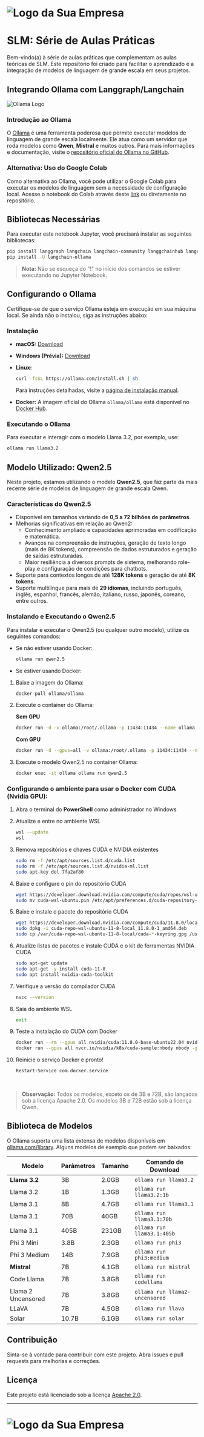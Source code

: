 # ![Logo da Sua Empresa](https://scoras.com.br/wp-content/uploads/2024/09/Scoras_academy.png)

# SLM: Série de Aulas Práticas

Bem-vindo(a) à série de aulas práticas que complementam as aulas teóricas de SLM. Este repositório foi criado para facilitar o aprendizado e a integração de modelos de linguagem de grande escala em seus projetos.

## Integrando Ollama com Langgraph/Langchain

![Ollama Logo](https://ollama.com/public/ollama.png)

### Introdução ao Ollama

O [Ollama](https://ollama.com/) é uma ferramenta poderosa que permite executar modelos de linguagem de grande escala localmente. Ele atua como um servidor que roda modelos como **Qwen**, **Mistral** e muitos outros. Para mais informações e documentação, visite o [repositório oficial do Ollama no GitHub](https://github.com/ollama/ollama).

### Alternativa: Uso do Google Colab

Como alternativa ao Ollama, você pode utilizar o Google Colab para executar os modelos de linguagem sem a necessidade de configuração local. Acesse o notebook do Colab através deste [link](https://colab.research.google.com/drive/1YqM_WXSdGVoIpoqk8FrjjH4eGjUlt_sQ#scrollTo=cNUSOhkUiHhS) ou diretamente no repositório.

## Bibliotecas Necessárias

Para executar este notebook Jupyter, você precisará instalar as seguintes bibliotecas:

```bash
pip install langgraph langchain langchain-community langgchainhub langchain-core
pip install -U langchain-ollama
```

> **Nota:** Não se esqueça do "!" no início dos comandos se estiver executando no Jupyter Notebook.

## Configurando o Ollama

Certifique-se de que o serviço Ollama esteja em execução em sua máquina local. Se ainda não o instalou, siga as instruções abaixo:

### Instalação

- **macOS:** [Download](https://ollama.com/download-macos)
- **Windows (Prévia):** [Download](https://ollama.com/download-windows)
- **Linux:**

  ```bash
  curl -fsSL https://ollama.com/install.sh | sh
  ```

  Para instruções detalhadas, visite a [página de instalação manual](https://ollama.com/install).

- **Docker:** A imagem oficial do Ollama `ollama/ollama` está disponível no [Docker Hub](https://hub.docker.com/r/ollama/ollama).

### Executando o Ollama

Para executar e interagir com o modelo Llama 3.2, por exemplo, use:

```bash
ollama run llama3.2
```

## Modelo Utilizado: Qwen2.5

Neste projeto, estamos utilizando o modelo **Qwen2.5**, que faz parte da mais recente série de modelos de linguagem de grande escala Qwen.

### Características do Qwen2.5

- Disponível em tamanhos variando de **0,5 a 72 bilhões de parâmetros**.
- Melhorias significativas em relação ao Qwen2:
  - Conhecimento ampliado e capacidades aprimoradas em codificação e matemática.
  - Avanços na compreensão de instruções, geração de texto longo (mais de 8K tokens), compreensão de dados estruturados e geração de saídas estruturadas.
  - Maior resiliência a diversos prompts de sistema, melhorando role-play e configuração de condições para chatbots.
- Suporte para contextos longos de até **128K tokens** e geração de até **8K tokens**.
- Suporte multilíngue para mais de **29 idiomas**, incluindo português, inglês, espanhol, francês, alemão, italiano, russo, japonês, coreano, entre outros.

### Instalando e Executando o Qwen2.5

Para instalar e executar o Qwen2.5 (ou qualquer outro modelo), utilize os seguintes comandos:

- Se não estiver usando Docker:

  ```bash
  ollama run qwen2.5
  ```

- Se estiver usando Docker:
1. Baixe a imagem do Ollama:
    ```bash
    docker pull ollama/ollama
    ```

2. Execute o container do Ollama:

      **Sem GPU**

      ```bash
      docker run -d -v ollama:/root/.ollama -p 11434:11434 --name ollama ollama/ollama
      ```
      **Com GPU**

      ```bash	
      docker run -d --gpus=all -v ollama:/root/.ollama -p 11434:11434 --name ollama ollama/ollama
      ```

3. Execute o modelo Qwen2.5 no container Ollama:
    ```bash
    docker exec -it ollama ollama run qwen2.5
    ```

### Configurando o ambiente para usar o Docker com CUDA (Nvidia GPU):
1. Abra o terminal do **PowerShell** como administrador no Windows
2. Atualize e entre no ambiente WSL
    ```bash
    wsl --update
    wsl
    ```

3. Remova repositórios e chaves CUDA e NVIDIA existentes
    ```bash
    sudo rm -f /etc/apt/sources.list.d/cuda.list
    sudo rm -f /etc/apt/sources.list.d/nvidia-ml.list
    sudo apt-key del 7fa2af80
    ```

4. Baixe e configure o pin do repositório CUDA
    ```bash
    wget https://developer.download.nvidia.com/compute/cuda/repos/wsl-ubuntu/x86_64/cuda-wsl-ubuntu.pin
    sudo mv cuda-wsl-ubuntu.pin /etc/apt/preferences.d/cuda-repository-pin-600
    ```

5. Baixe e instale o pacote do repositório CUDA
    ```bash
    wget https://developer.download.nvidia.com/compute/cuda/11.8.0/local_installers/cuda-repo-wsl-ubuntu-11-8-local_11.8.0-1_amd64.deb
    sudo dpkg -i cuda-repo-wsl-ubuntu-11-8-local_11.8.0-1_amd64.deb
    sudo cp /var/cuda-repo-wsl-ubuntu-11-8-local/cuda-*-keyring.gpg /usr/share/keyrings/
    ```

6. Atualize listas de pacotes e instale CUDA e o kit de ferramentas NVIDIA CUDA
    ```bash
    sudo apt-get update
    sudo apt-get -y install cuda-11-8
    sudo apt install nvidia-cuda-toolkit
    ```

7. Verifique a versão do compilador CUDA
    ```bash
    nvcc --version
    ```

8. Saia do ambiente WSL
    ```bash
    exit
    ```

9. Teste a instalação do CUDA com Docker
    ```bash
    docker run --rm --gpus all nvidia/cuda:11.8.0-base-ubuntu22.04 nvidia-smi
    docker run --gpus all nvcr.io/nvidia/k8s/cuda-sample:nbody nbody -gpu -benchmark
    ```

10. Reinicie o serviço Docker e pronto!
    ```bash
    Restart-Service com.docker.service
    ```
  <br />

> **Observação:** Todos os modelos, exceto os de 3B e 72B, são lançados sob a licença Apache 2.0. Os modelos 3B e 72B estão sob a licença Qwen.

## Biblioteca de Modelos

O Ollama suporta uma lista extensa de modelos disponíveis em [ollama.com/library](https://ollama.com/library). Alguns modelos de exemplo que podem ser baixados:

| Modelo                | Parâmetros | Tamanho | Comando de Download               |
|-----------------------|------------|---------|-----------------------------------|
| **Llama 3.2**         | 3B         | 2.0GB   | `ollama run llama3.2`             |
| Llama 3.2             | 1B         | 1.3GB   | `ollama run llama3.2:1b`          |
| Llama 3.1             | 8B         | 4.7GB   | `ollama run llama3.1`             |
| Llama 3.1             | 70B        | 40GB    | `ollama run llama3.1:70b`         |
| Llama 3.1             | 405B       | 231GB   | `ollama run llama3.1:405b`        |
| Phi 3 Mini            | 3.8B       | 2.3GB   | `ollama run phi3`                 |
| Phi 3 Medium          | 14B        | 7.9GB   | `ollama run phi3:medium`          |
| **Mistral**           | 7B         | 4.1GB   | `ollama run mistral`              |
| Code Llama            | 7B         | 3.8GB   | `ollama run codellama`            |
| Llama 2 Uncensored    | 7B         | 3.8GB   | `ollama run llama2-uncensored`    |
| LLaVA                 | 7B         | 4.5GB   | `ollama run llava`                |
| Solar                 | 10.7B      | 6.1GB   | `ollama run solar`                |

## Contribuição

Sinta-se à vontade para contribuir com este projeto. Abra issues e pull requests para melhorias e correções.

## Licença

Este projeto está licenciado sob a licença [Apache 2.0](LICENSE).

---

# ![Logo da Sua Empresa](https://scoras.com.br/wp-content/uploads/2024/09/Scoras_academy.png)
